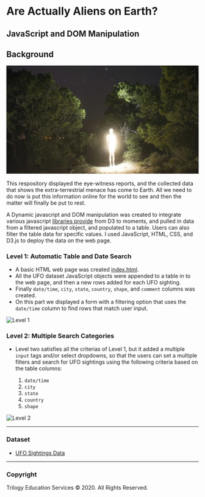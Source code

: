 # Are Actually Aliens on Earth?
## JavaScript and DOM Manipulation

## Background

![Aliens](alien_human-768x432.jpg)

This respository displayed the eye-witness reports, and the collected data that shows the extra-terrestrial menace has come to Earth. All we need to do now is put this information online for the world to see and then the matter will finally be put to rest.

A Dynamic javascript and DOM manipulation was created to integrate various javascript [libraries provide](StarterCode/static/js/data.js) from D3 to moments, and pulled in data from a filtered javascript object, and populated to a table. Users can also filter the table data for specific values. I used JavaScript, HTML, CSS, and D3.js to deploy the data on the web page.

### Level 1: Automatic Table and Date Search
* A basic HTML web page was created [index.html](StarterCode/index.html).
* All the UFO dataset JavaScript objects were appended to a table in to the web page, and then a new rows added for each UFO sighting.
* Finally `date/time`, `city`, `state`, `country`, `shape`, and `comment` columns was created. 
* On this part we displayed a form with a filtering option that uses the `date/time` column to find rows that match user input. 

![Level 1](level1.gif)

### Level 2: Multiple Search Categories
* Level two satisfies all the criterias of Level 1, but it added a multiple `input` tags and/or select dropdowns, so that the users can set a multiple filters and search for UFO sightings using the following criteria based on the table columns:

  1. `date/time`
  2. `city`
  3. `state`
  4. `country`
  5. `shape`
  
![Level 2](level2.gif)



- - -

### Dataset

* [UFO Sightings Data](StarterCode/static/js/data.js)

- - -

### Copyright

Trilogy Education Services © 2020. All Rights Reserved.
